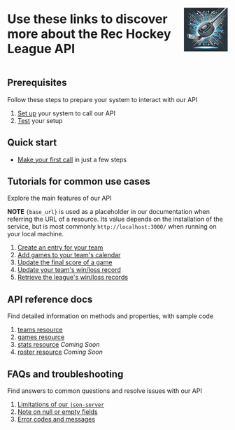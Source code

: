 <div style="display: flex; align-items: center; justify-content: space-between;">
  <h1>Use these links to discover more about the Rec Hockey League API</h1>
  <img src="rec-hockey-service-logo_4x4.jpeg" alt="Rec Hockey League Logo" style="width: 100px; height: 100px; margin-left: 20px;">
</div>

## Prerequisites

Follow these steps to prepare your system to interact with our API

1. [Set up](prerequisites.md) your system to call our API
2. [Test](test-system.md) your setup

## Quick start
  - [Make your first call](quick-start.md) in just a few steps

## Tutorials for common use cases

Explore the main features of our API

**NOTE** `{base_url}` is used as a placeholder in our documentation when referring the URL of a resource. Its value depends on the installation of the service, but is most commonly `http://localhost:3000/` when running on your local machine.

1. [Create an entry for your team](tut-create-team.md)
2. [Add games to your team's calendar](tut-add-games.md)
3. [Update the final score of a game](tut-add-score.md)
4. [Update your team's win/loss record](tut-update-winloss.md)
5. [Retrieve the league's win/loss records](tut-retrieve-wlr.md)

## API reference docs

Find detailed information on methods and properties, with sample code

1. [teams resource](res-teams.md)
2. [games resource](res-games.md)
3. [stats resource](res-stats.md)  _Coming Soon_
4. [roster resource](res-roster.md)  _Coming Soon_

## FAQs and troubleshooting

Find answers to common questions and resolve issues with our API

1. [Limitations of our `json-server`](xtra-limitations.md)
2. [Note on null or empty fields](xtra-null-fields.md)
3. [Error codes and messages](xtra-errors.md)
